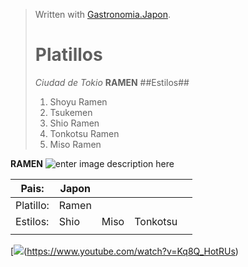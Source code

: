 > Written with [Gastronomia.Japon](https://stackedit.io/).
> # Platillos
> _Ciudad de Tokio_
> **RAMEN**
> ##Estilos##
> 1. Shoyu Ramen
>2.  Tsukemen
>3.  Shio Ramen
>4.  Tonkotsu Ramen
>5.  Miso Ramen



**RAMEN**
![enter image description here](https://static1.squarespace.com/static/540c4c1fe4b029a48856329e/t/544439ede4b0104bb75dbfc4/1413757422646/variedades+y+estilos+de+ramen+japon%C3%A9s)



| Pais:     | Japon |      |          |   |
|-----------|-------|------|----------|---|
| Platillo: | Ramen |      |          |   |
| Estilos:  | Shio  | Miso | Tonkotsu |   |
|           |       |      |          |   |

[![](https://img.youtube.com/vi/Kq8Q_HotRUs/0.jpg)(https://www.youtube.com/watch?v=Kq8Q_HotRUs)
